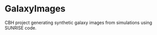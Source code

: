 GalaxyImages
============

CBH project generating synthetic galaxy images from simulations using SUNRISE code.
